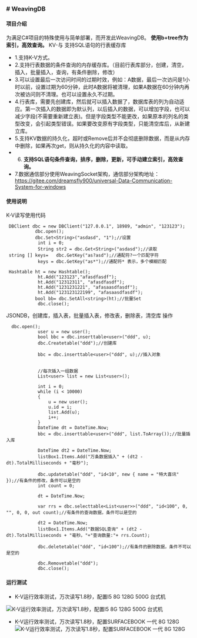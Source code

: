 
### # WeavingDB


#### 项目介绍
为满足C#项目的特殊使用与简单部署，而开发此WeavingDB。 **使用b+tree作为索引，高效查询。** 
KV-与 支持SQL语句的行表缓存库

- 1.支持K-V方式。
- 2.支持行表数据的条件查询的内存缓存库。（目前行表库部分，创建，清空，插入，批量插入，查询，有条件删除，修改）
- 3.可以设置最后一次访问时间的过期时效，例如：A数据，最后一次访问是1小时以前，设置过期为60分钟，此时A数据将被清理，如果A数据在60分钟内再次被访问则不清理。也可以设置永久不过期。
- 4.行表库，需要先创建库，然后就可以插入数据了，数据库表的列为自动适应。第一次插入的数据即为默认列，以后插入的数据，可以增加字段，也可以减少字段(不需要重新建立表)。但是字段类型不能更改，如果原本的列名的类型改变，会引起类型错误。如果要改变原有字段类型，只能清空库后，从新建立库。
- 5.支持KV数据的持久化，超时或Remove后并不会彻底删除数据，而是从内存中删除，如果再次get，则从持久化的内容中读取。
- 6.  **支持SQL语句条件查询，排序，删除，更新，可手动建立索引，高效查询。** 
- 7.数据通信部分使用WeavingSocket架构，通信部分架构地址：https://gitee.com/dreamsfly900/universal-Data-Communication-System-for-windows

 
#### 使用说明

K-V读写使用代码
```
 DBClient dbc = new DBClient("127.0.0.1", 18989, "admin", "123123");
           dbc.open();
           dbc.Set<String>("asdasd", "1");//设置
            int i = 0;
            String str2 = dbc.Get<String>("asdasd");//读取
 string [] keys=   dbc.GetKey("as?asd");//通配符?一个匹配字符
            keys = dbc.GetKey("as*");//通配符* 表示，多个模糊匹配

 Hashtable ht = new Hashtable();
            ht.Add("123123","afasdfasdf");
            ht.Add("12312311", "afasdfasdf");
            ht.Add("1231231221", "afasaasdfasdf");
            ht.Add("123123122199", "afasaasdfasdf");
           bool bb= dbc.SetAll<string>(ht);//批量Set
            dbc.close();
```

JSONDB，创建库，插入表，批量插入表，修改表，删除表，清空库 操作

```
  dbc.open();
            user u = new user();
            bool bbc = dbc.inserttable<user>("ddd", u);
            dbc.Createtable("ddd");//创建库

            bbc = dbc.inserttable<user>("ddd", u);//插入对象


            //每次插入一组数据
            List<user> list = new List<user>();

            int i = 0;
            while (i < 10000)
            {
                u = new user();
                u.id = i;
                list.Add(u);
                i++;
            }
            DateTime dt = DateTime.Now;
            bbc = dbc.inserttable<user>("ddd", list.ToArray());//批量插入库
        
            DateTime dt2 = DateTime.Now;
            listBox1.Items.Add("万条数据插入" + (dt2 - dt).TotalMilliseconds + "毫秒");

            dbc.updatetable("ddd", "id<10", new { name = "特大喜讯" });//有条件的修改，条件可以是空的
            int count = 0;
           
            dt = DateTime.Now;
          
            var rrs = dbc.selecttable<List<user>>("ddd", "id<100", 0, "", 0, 0, out count);//有条件的查询数据，条件可以是空的
          
            dt2 = DateTime.Now;
            listBox1.Items.Add("数据SQL查询" + (dt2 - dt).TotalMilliseconds + "毫秒。"+"查询数量:"+ rrs.Count);

            dbc.deletetable("ddd", "id<100");//有条件的删除数据，条件不可以是空的

            dbc.Removetable("ddd");
            dbc.close();
```
#### 运行测试
 
- K-V运行效率测试，万次读写1.8秒，配置I5 8G 128G 500G 台式机

![K-V运行效率测试，万次读写1.8秒，配置I5 8G 128G 500G 台式机](https://images.gitee.com/uploads/images/2018/1206/204019_b22fff09_598831.png "在这里输入图片标题")
- K-V运行效率测试，万次读写1.8秒，配置SURFACEBOOK 一代 8G 128G
![K-V运行效率测试，万次读写1.8秒，配置SURFACEBOOK 一代 8G 128G](https://images.gitee.com/uploads/images/2018/1201/092336_926426c6_598831.png "a0f86c0262df10cc9cc3c509714c935.png")

